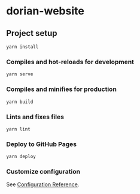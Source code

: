 # dorian-website

## Project setup
```
yarn install
```

### Compiles and hot-reloads for development
```
yarn serve
```

### Compiles and minifies for production
```
yarn build
```

### Lints and fixes files
```
yarn lint
```

### Deploy to GitHub Pages
```
yarn deploy
```

### Customize configuration
See [Configuration Reference](https://cli.vuejs.org/config/).
